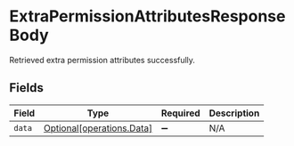 # ExtraPermissionAttributesResponseBody

Retrieved extra permission attributes successfully.


## Fields

| Field                                                        | Type                                                         | Required                                                     | Description                                                  |
| ------------------------------------------------------------ | ------------------------------------------------------------ | ------------------------------------------------------------ | ------------------------------------------------------------ |
| `data`                                                       | [Optional[operations.Data]](../../models/operations/data.md) | :heavy_minus_sign:                                           | N/A                                                          |